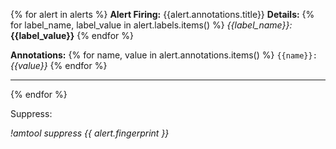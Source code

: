 {% for alert in alerts %}
**Alert Firing:**
{{alert.annotations.title}}
**Details:** 
{% for label_name, label_value in alert.labels.items() %} _{{label_name}}:_ **{{label_value}}** {% endfor %}

**Annotations:** 
{% for name, value in alert.annotations.items() %} `{{name}}:` _{{value}}_ {% endfor %}
****
{% endfor %}

Suppress:

_!amtool suppress {{ alert.fingerprint }}_ 

